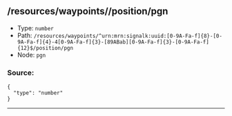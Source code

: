 ## /resources/waypoints/<RegExp>/position/pgn

* Type: `number`
* Path: `/resources/waypoints/^urn:mrn:signalk:uuid:[0-9A-Fa-f]{8}-[0-9A-Fa-f]{4}-4[0-9A-Fa-f]{3}-[89ABab][0-9A-Fa-f]{3}-[0-9A-Fa-f]{12}$/position/pgn`
* Node: `pgn`

### Source:
```
{
  "type": "number"
}
```

---
